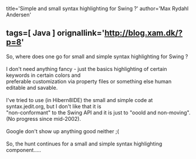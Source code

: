 title='Simple and small syntax highlighting for Swing ?'
author='Max Rydahl Andersen'

tags=[ Java ]
orignallink='http://blog.xam.dk/?p=8'
---
<div><p>So, where does one go for small and simple syntax highlighting for Swing ? <br><br>
I don't need anything fancy - just the basics highlighting of certain keywords in certain colors and <br>
preferable customization via property files or something else human editable and savable.<br><br>
I've tried to use (in Hibern8IDE) the small and simple code at syntax.jedit.org, but I don't like that it is <br>
"non-conformant" to the Swing API and it is just to "ooold and non-moving". (No progress since mid-2002).<br><br>
Google don't show up anything good neither ;(<br><br>
So, the hunt continues for a small and simple syntax highlighting component.....</p></div>
